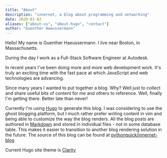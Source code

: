 ```yaml
---
title: "About"
description: "innernet, a blog about programming and networking"
date: 2020-01-02
aliases: ["about-us", "about-hugo", "contact"]
author: "Guenther Haeussermann"
---
```


Hello! My name is Guenther Haeussermann. I live near Boston, in Massachusetts.

During the day I work as a Full-Stack Software Engineer at Autodesk.

In recent years I've been doing more and more web development work. It's truly an exciting time with the fast pace at which JavaScript and web technologies are advancing.

Since many years I wanted to put together a blog. Why? Well just to collect and share useful bits of content for me and others to reference. Well, finally I'm getting there. Better late than never!

Currently I'm using [Hugo](https://gohugo.io/) to generate this blog. I was considering to use the ghost blogging platform, but I much rather prefer writing content in vim and being able to customize the way the blog renders. All the blog posts are authored in [Markdown](https://daringfireball.net/projects/markdown) and stored in individual files - not in some database table. This makes it easier to transition to another blog rendering solution in the future. The source of this blog can be found at [pythonquick/innernet-blog](https://github.com/pythonquick/innernet-blog)

Current Hugo site theme is [Clarity](https://themes.gohugo.io/hugo-clarity/)
